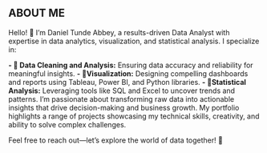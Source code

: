 ## ABOUT ME 
Hello! 👋 I’m Daniel Tunde Abbey, a results-driven Data Analyst with expertise in data analytics, visualization, and statistical analysis. I specialize in:

**- 🌟 Data Cleaning and Analysis:** Ensuring data accuracy and reliability for meaningful insights.
**- 🌟Visualization:** Designing compelling dashboards and reports using Tableau, Power BI, and Python libraries.
**- 🌟Statistical Analysis:** Leveraging tools like SQL and Excel to uncover trends and patterns.
I’m passionate about transforming raw data into actionable insights that drive decision-making and business growth. My portfolio highlights a range of projects showcasing my technical skills, creativity, and ability to solve complex challenges.

Feel free to reach out—let’s explore the world of data together! 🌟
